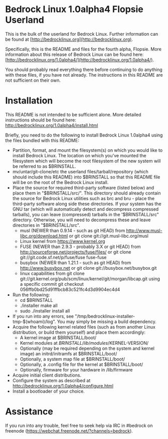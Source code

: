 Bedrock Linux 1.0alpha4 Flopsie Userland
========================================

This is the bulk of the userland for Bedrock Linux.  Further information can be
found at [http://bedrocklinux.org](http://bedrocklinux.org).

Specifically, this is the README and files for the fourth alpha, Flopsie.  More
information about this release of Bedrock Linux can be found here:
[http://bedrocklinux.org/1.0alpha4/](http://bedrocklinux.org/1.0alpha4/).

You should probably read everything there before continuing to do anything with
these files, if you have not already.  The instructions in this README are not
sufficient on their own.

Installation
============

This README is not intended to be sufficient alone.  More detailed instructions
should be found here: http://bedrocklinux.org/1.0alpha4/install.html

Briefly, you need to do the following to install Bedrock Linux 1.0alpha4 using
the files bundled with this README:

- Partition, format, and mount the filesystem(s) on which you would like to
  install Bedrock Linux.  The location on which you've mounted the filesystem
  which will become the root filesystem of the new system will be referred to
  as $BRINSTALL.
- mv/untar/git-clone/etc the userland files/tarball/repository (which should
  include this README) into $BRINSTALL so that this README file will be on the
  root of the Bedrock Linux install.
- Place the source for required third-party software (listed below) and place
  them in "$BRINSTALL/src/".  This directory should already contain the source
  for Bedrock Linux utilities such as brc and bru - place the third-party
  software along side these directories.  If your system has the GNU tar (which
  will automatically detect and decompress compressed tarballs), you can leave
  (compressed) tarballs in the '$BRINSTALL/src" directory.  Otherwise, you will
  need to decompress these and leave directories in "$BRINSTALL/src".
  - musl (NEWER than 0.9.14 - such as git HEAD) from
    http://www.musl-libc.org/download.html
    or
    git clone git://git.musl-libc.org/musl
  - Linux kernel from
    https://www.kernel.org
  - FUSE (NEWER than 2.9.3 - probably 3.X or git HEAD) from
    http://sourceforge.net/projects/fuse/files/
    or
    git clone git://git.code.sf.net/p/fuse/fuse fuse-fuse
  - busybox (NEWER than 1.21.1 - such as git HEAD) from
    http://www.busybox.net
    or
    git clone git://busybox.net/busybox.git
  - linux capabilities from
    git clone git://git.kernel.org/pub/scm/linux/kernel/git/morgan/libcap.git
    using a specific commit
    git checkout 056ffb0bd25d91ffbcb83c521fc4d3d9904ec4d4
- Run the following:
  - cd $BRINSTALL
  - ./installer make all
  - sudo ./installer install all
- If you run into any errors, see
  "/tmp/bedrocklinux-installer-tmp-$(whoami)/log".  You may simply be missing a
  build dependency.
- Acquire the following kernel related files (such as from another Linux
  distribution, or build them yourself) and place them accordingly:
  - A kernel image at $BRINSTALL/boot/
  - Kernel modules at $BRINSTALL/lib/modules/$KERNEL-VERSION/
  - Optionally (may be required depending on the system and kernel image) an
    initrd/initramfs at $BRINSTALL/boot/
  - Optionally, a system map file at $BRINSTALL/boot/
  - Optionally, a .config file for the kernel at $BRINSTALL/boot/
  - Optionally, firmware for your hardware in /lib/firmware
- Acquire initial client distributions.
- Configure the system as described at http://bedrocklinux.org/1.0alpha4/configure.html
- Install a bootloader of your choice.

Assistance
==========
If you run into any trouble, feel free to seek help via IRC in #bedrock on
freenode (https://webchat.freenode.net/?channels=bedrock).
